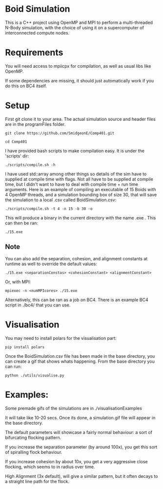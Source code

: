 # Boid Simulation

This is a C++ project using OpenMP and MPI to perform a multi-threaded N-Body simulation, with the choice of using it on a supercomputer of interconnected compute nodes.

# Requirements

You will need access to mpiicpx for compilation, as well as usual libs like OpenMP.

If some dependencies are missing, it should just automatically work if you do this on BC4 itself.

# Setup

First git clone it to your area. The actual simulation source and header files are in the programFiles folder. 

```
git clone https://github.com/SmidgeonE/Comp401.git

cd Comp401
```

I have provided bash scripts to make compilation easy. It is under the 'scripts' dir:

```
./scripts/compile.sh -h
```

I have used std::array among other things so details of the sim have to supplied at compile time with flags. Not all have to be supplied at compile time, but I didn't want to have to deal with compile time + run time arguments.
Here is an example of compiling an executable of 15 Boids with 4 OpenMP threads, and a simulation bounding box of size 30, that will save the simulation to a local .csv called BoidSimulation.csv:

```
./scripts/compile.sh -t 4 -n 15 -b 30 -o
```

This will produce a binary in the current directory with the name <numBoids>.exe . This can then be ran:

```
./15.exe
```

## Note

You can also add the separation, cohesion, and alignment constants at runtime as well to override the default values:

```
./15.exe <separationConstas> <cohesionConstant> <alignmentConstant>
```


Or, with MPI:

```
mpiexec -n <numMPIcores> ./15.exe
```

Alternatively, this can be ran as a job on BC4. There is an example BC4 script in ./bc4/ that you can use.

# Visualisation

You may need to install polars for the visualisation part: 

```
pip install polars
```


Once the BoidSimulation.csv file has been made in the base directory, you can create a gif that shows whats happening. From the base directory you can run:

```
python ./utils/visualise.py
```

# Examples:

Some premade gifs of the simulations are in ./visualisationExamples

It will take like 10-20 secs. Once its done, a simulation.gif file will appear in the base directory.

The default parameters will showcase a fairly normal behaviour: a sort of bifurcating flocking pattern.

If you increase the separation parameter (by around 100x), you get this sort of spiralling flock behaviour.

If you increase cohesion by about 10x, you get a very aggressive close flocking, which seems to in radius over time.

High Alignment (3x default), will give a similar pattern, but it often decays to a straight line path for the flock.








